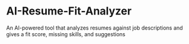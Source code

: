 # AI-Resume-Fit-Analyzer
An AI-powered tool that analyzes resumes against job descriptions and gives a fit score, missing skills, and suggestions

